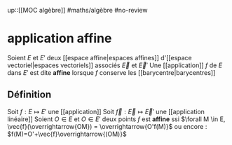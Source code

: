 up::[[MOC algèbre]]
#maths/algèbre #no-review 
# application affine
Soient $E$ et $E'$ deux [[espace affine|espaces affines]] d'[[espace vectoriel|espaces vectoriels]] associés $\vec{E}$ et $\vec{E}'$
Une [[application]] $f$ de $E$ dans $E'$ est dite **affine** lorsque $f$ conserve les [[barycentre|barycentres]]

## Définition
Soit $f : E \mapsto E'$ une [[application]]
Soit $\vec{f} : \vec{E}\mapsto \vec{E}'$ une [[application linéaire]] 
Soient $O \in E$ et $O \in E'$ deux points
$f$ est **affine** ssi $\forall M \in E, \vec{f}(\overrightarrow{OM}) = \overrightarrow{O'f(M)}$
ou encore :
$f(M)=O'+\vec{f}\overrightarrow{(OM)}$

